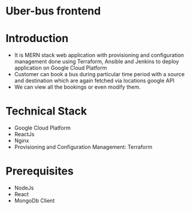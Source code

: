 # Uber-bus frontend


# Introduction 
   -  It is MERN stack web application with provisioning and configuration management done using Terraform, Ansible and Jenkins to deploy application on Google Cloud Platform
   -  Customer can book a bus during particular time period with a source and destination which are again fetched via locations google API
   -  We can view all the bookings or even modify them.

# Technical Stack
   - Google Cloud Platform
   - ReactJs
   - Nginx
   - Provisioning and Configuration Management: Terraform

# Prerequisites
   - NodeJs
   - React
   - MongoDb Client
   